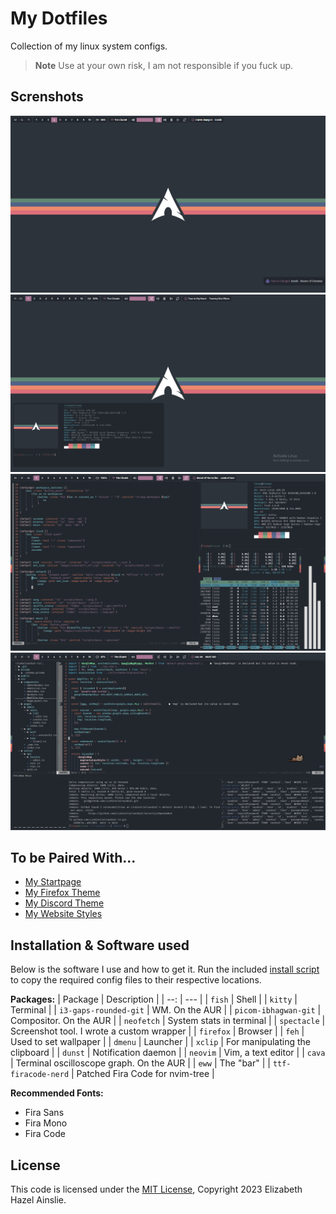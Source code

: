 # My Dotfiles

Collection of my linux system configs.

> **Note** Use at your own risk, I am not responsible if you fuck up.

## Screnshots

![02](screenshots/02.png)
![03](screenshots/03.png)
![04](screenshots/04.png)
![05](screenshots/05.png)

## To be Paired With...

- [My Startpage](https://github.com/LizAinslie/startpage)
- [My Firefox Theme](https://github.com/LizAinslie/rice-firefox-theme)
- [My Discord Theme](https://github.com/LizAinslie/rice-discord-theme)
- [My Website Styles](https://github.com/LizAinslie/rice-browser-userstyles)

## Installation & Software used

Below is the software I use and how to get it. Run the included [install script
](install.sh) to copy the required
config files to their respective locations.

**Packages:**
| Package | Description |
| --: | --- |
| `fish` | Shell |
| `kitty` | Terminal |
| `i3-gaps-rounded-git` | WM. On the AUR |
| `picom-ibhagwan-git` | Compositor. On the AUR |
| `neofetch` | System stats in terminal |
| `spectacle` | Screenshot tool. I wrote a custom wrapper |
| `firefox` | Browser |
| `feh` | Used to set wallpaper |
| `dmenu` | Launcher |
| `xclip` | For manipulating the clipboard |
| `dunst` | Notification daemon |
| `neovim` | Vim, a text editor |
| `cava` | Terminal oscilloscope graph. On the AUR |
| `eww` | The "bar" |
| `ttf-firacode-nerd` | Patched Fira Code for nvim-tree |

**Recommended Fonts:**
- Fira Sans
- Fira Mono
- Fira Code

## License

This code is licensed under the [MIT License](LICENSE), Copyright 2023 Elizabeth Hazel Ainslie.
